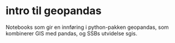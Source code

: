 # intro til geopandas

Notebooks som gir en innføring i python-pakken geopandas, som kombinerer GIS med pandas, og SSBs utvidelse sgis. 
